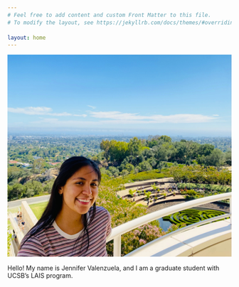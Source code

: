 ```yaml
---
# Feel free to add content and custom Front Matter to this file.
# To modify the layout, see https://jekyllrb.com/docs/themes/#overriding-theme-defaults

layout: home
---
```

![alt text](profilepicture.JPG)

Hello! My name is Jennifer Valenzuela, and I am a graduate student with UCSB’s LAIS program.
